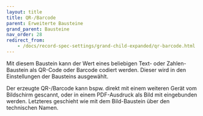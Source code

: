 ```yaml
---
layout: title
title: QR-/Barcode
parent: Erweiterte Bausteine
grand_parent: Bausteine
nav_order: 28
redirect_from:
    - /docs/record-spec-settings/grand-child-expanded/qr-barcode.html
---
```


Mit diesem Baustein kann der Wert eines beliebigen Text- oder Zahlen-Baustein als QR-Code oder Barcode codiert werden. Dieser wird in den Einstellungen der Bausteins ausgewählt.

Der erzeugte QR-/Barcode kann bspw. direkt mit einem weiteren Gerät vom Bildschirm gescannt, oder in einem
PDF-Ausdruck als Bild mit eingebunden werden. Letzteres geschieht wie mit dem Bild-Baustein über den technischen Namen.

